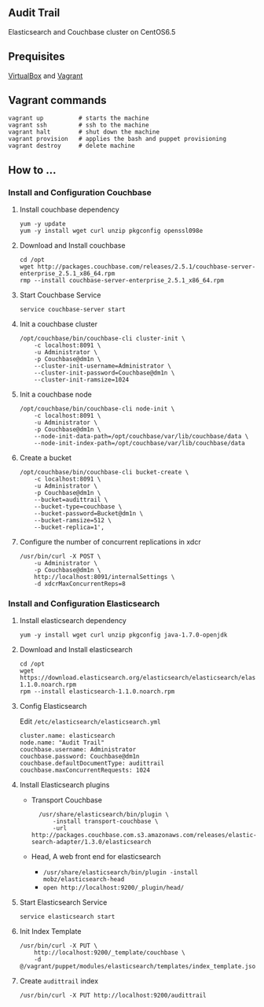 ## Audit Trail
Elasticsearch and Couchbase cluster on CentOS6.5

## Prequisites
[VirtualBox](https://www.virtualbox.org/) and [Vagrant](http://www.vagrantup.com/)

## Vagrant commands
	vagrant up 			# starts the machine
	vagrant ssh 		# ssh to the machine
	vagrant halt 		# shut down the machine
	vagrant provision 	# applies the bash and puppet provisioning
	vagrant destroy 	# delete machine

## How to ...
### Install and Configuration Couchbase
 1. Install couchbase dependency
 
		yum -y update
		yum -y install wget curl unzip pkgconfig openssl098e
 2. Download and Install couchbase

		cd /opt
		wget http://packages.couchbase.com/releases/2.5.1/couchbase-server-enterprise_2.5.1_x86_64.rpm
		rmp --install couchbase-server-enterprise_2.5.1_x86_64.rpm
 3. Start Couchbase Service
 		
		service couchbase-server start
 4. Init a couchbase cluster

		/opt/couchbase/bin/couchbase-cli cluster-init \
			-c localhost:8091 \
			-u Administrator \
			-p Couchbase@dm1n \
			--cluster-init-username=Administrator \
			--cluster-init-password=Couchbase@dm1n \
			--cluster-init-ramsize=1024
 5. Init a couchbase node
 
		/opt/couchbase/bin/couchbase-cli node-init \
			-c localhost:8091 \
			-u Administrator \
			-p Couchbase@dm1n \
			--node-init-data-path=/opt/couchbase/var/lib/couchbase/data \
			--node-init-index-path=/opt/couchbase/var/lib/couchbase/data
 6. Create a bucket

		/opt/couchbase/bin/couchbase-cli bucket-create \
			-c localhost:8091 \
			-u Administrator \
			-p Couchbase@dm1n \
			--bucket=audittrail \
			--bucket-type=couchbase \
			--bucket-password=Bucket@dm1n \
			--bucket-ramsize=512 \
			--bucket-replica=1',
 7. Configure the number of concurrent replications in xdcr

		/usr/bin/curl -X POST \
			-u Administrator \
			-p Couchbase@dm1n \
			http://localhost:8091/internalSettings \
			-d xdcrMaxConcurrentReps=8

### Install and Configuration Elasticsearch
 1. Install elasticsearch dependency
 
		yum -y install wget curl unzip pkgconfig java-1.7.0-openjdk
 2. Download and Install elasticsearch
 
		cd /opt
		wget https://download.elasticsearch.org/elasticsearch/elasticsearch/elasticsearch-1.1.0.noarch.rpm
		rpm --install elasticsearch-1.1.0.noarch.rpm
 3. Config Elasticsearch
 
    Edit `/etc/elasticsearch/elasticsearch.yml`

		cluster.name: elasticsearch
		node.name: "Audit Trail"
		couchbase.username: Administrator
		couchbase.password: Couchbase@dm1n
		couchbase.defaultDocumentType: audittrail
  		couchbase.maxConcurrentRequests: 1024
 4. Install Elasticsearch plugins
 	- Transport Couchbase
		
			/usr/share/elasticsearch/bin/plugin \
				-install transport-couchbase \
				-url http://packages.couchbase.com.s3.amazonaws.com/releases/elastic-search-adapter/1.3.0/elasticsearch
	- Head, A web front end for elasticsearch
		
		- `/usr/share/elasticsearch/bin/plugin -install mobz/elasticsearch-head`
		- `open http://localhost:9200/_plugin/head/`
 5. Start Elasticsearch Service
 
		service elasticsearch start
 6. Init Index Template

		/usr/bin/curl -X PUT \
			http://localhost:9200/_template/couchbase \
			-d @/vagrant/puppet/modules/elasticsearch/templates/index_template.json
 7. Create `audittrail` index 

		/usr/bin/curl -X PUT http://localhost:9200/audittrail
